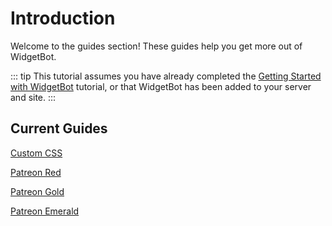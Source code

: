 # Introduction

Welcome to the guides section! These guides help you get more out of WidgetBot.

::: tip
This tutorial assumes you have already completed the [Getting Started with WidgetBot](/tutorial) tutorial, or that WidgetBot has been added to your server and site.
:::

## Current Guides
[Custom CSS](/guides/css.md)

[Patreon Red](/guides/patreon.md#patreon-red)

[Patreon Gold](/guides/patreon.md#patreon-gold)

[Patreon Emerald](/guides/patreon.md#patreon-emerald)

